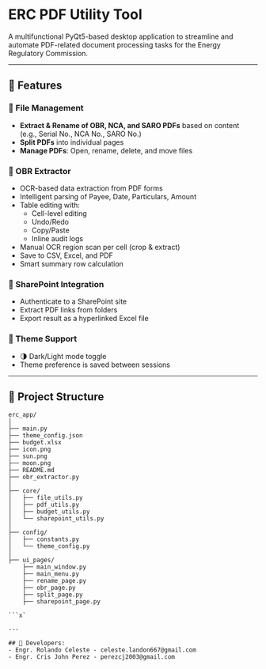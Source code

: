 # ERC PDF Utility Tool

A multifunctional PyQt5-based desktop application to streamline and automate PDF-related document processing tasks for the Energy Regulatory Commission.

---

## 🚀 Features

### 📂 File Management
- **Extract & Rename of OBR, NCA, and SARO PDFs** based on content (e.g., Serial No., NCA No., SARO No.)
- **Split PDFs** into individual pages
- **Manage PDFs**: Open, rename, delete, and move files

### 🧾 OBR Extractor
- OCR-based data extraction from PDF forms
- Intelligent parsing of Payee, Date, Particulars, Amount
- Table editing with:
  - Cell-level editing
  - Undo/Redo
  - Copy/Paste
  - Inline audit logs
- Manual OCR region scan per cell (crop & extract)
- Save to CSV, Excel, and PDF
- Smart summary row calculation

### 🏢 SharePoint Integration
- Authenticate to a SharePoint site
- Extract PDF links from folders
- Export result as a hyperlinked Excel file

### 🎨 Theme Support
- 🌗 Dark/Light mode toggle
- Theme preference is saved between sessions

---

## 📁 Project Structure
```
erc_app/
│
├── main.py
├── theme_config.json
├── budget.xlsx
├── icon.png
├── sun.png
├── moon.png
├── README.md
├── obr_extractor.py
│
├── core/
│   ├── file_utils.py
│   ├── pdf_utils.py
│   ├── budget_utils.py
│   └── sharepoint_utils.py
│
├── config/
│   ├── constants.py
│   └── theme_config.py
│
├── ui_pages/
    ├── main_window.py
    ├── main_menu.py
    ├── rename_page.py
    ├── obr_page.py
    ├── split_page.py
    ├── sharepoint_page.py

```x`

---

## 🤝 Developers:
- Engr. Rolando Celeste - celeste.landon667@gmail.com
- Engr. Cris John Perez - perezcj2003@gmail.com

